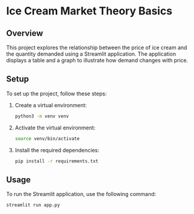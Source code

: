 # Ice Cream Market Theory Basics

## Overview
This project explores the relationship between the price of ice cream and the quantity demanded using a Streamlit application. The application displays a table and a graph to illustrate how demand changes with price.

## Setup
To set up the project, follow these steps:

1. Create a virtual environment:
    ```sh
    python3 -m venv venv
    ```

2. Activate the virtual environment:
    ```sh
    source venv/bin/activate
    ```

3. Install the required dependencies:
    ```sh
    pip install -r requirements.txt
    ```

## Usage
To run the Streamlit application, use the following command:
```sh
streamlit run app.py
```